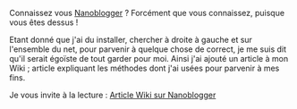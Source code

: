 Connaissez vous [Nanoblogger](http://nanoblogger.sourceforge.net "Lien vers le site officiel de Nanoblogger") ? Forcément que vous connaissez, puisque vous êtes dessus !

Etant donné que j'ai du installer, chercher à droite à gauche et sur l'ensemble du net, pour parvenir à quelque chose de correct, je me suis dit qu'il serait égoïste de tout garder pour moi. Ainsi j'ai ajouté un article à mon Wiki ; article expliquant les méthodes dont j'ai usées pour parvenir à mes fins.

Je vous invite à la lecture : [Article Wiki sur Nanoblogger](http://blankoworld.homelinux.com/wiki/doku.php?id=configurations:nanoblogger:index "Lien vers le BlankoWiki")
